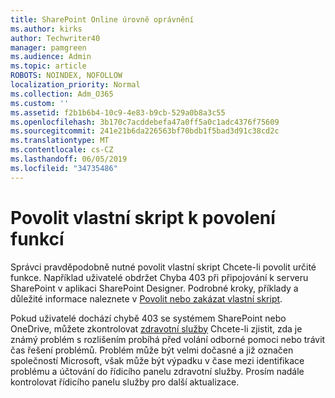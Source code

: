 ```yaml
---
title: SharePoint Online úrovně oprávnění
ms.author: kirks
author: Techwriter40
manager: pamgreen
ms.audience: Admin
ms.topic: article
ROBOTS: NOINDEX, NOFOLLOW
localization_priority: Normal
ms.collection: Adm_O365
ms.custom: ''
ms.assetid: f2b1b6b4-10c9-4e83-b9cb-529a0b8a3c55
ms.openlocfilehash: 3b170c7acddebefa47a0ff5a0c1adc4376f75609
ms.sourcegitcommit: 241e21b6da226563bf70bdb1f5bad3d91c38cd2c
ms.translationtype: MT
ms.contentlocale: cs-CZ
ms.lasthandoff: 06/05/2019
ms.locfileid: "34735486"
---
```

# <a name="allow-custom-script-to-enable-features"></a>Povolit vlastní skript k povolení funkcí

Správci pravděpodobně nutné povolit vlastní skript Chcete-li povolit určité funkce. Například uživatelé obdržet Chyba 403 při připojování k serveru SharePoint v aplikaci SharePoint Designer. Podrobné kroky, příklady a důležité informace naleznete v [Povolit nebo zakázat vlastní skript](https://docs.microsoft.com/en-us/sharepoint/allow-or-prevent-custom-script).

Pokud uživatelé dochází chybě 403 se systémem SharePoint nebo OneDrive, můžete zkontrolovat [zdravotní služby](https://admin.microsoft.com/AdminPortal/Home#/servicehealth) Chcete-li zjistit, zda je známý problém s rozlišením probíhá před volání odborné pomoci nebo trávit čas řešení problémů. Problém může být velmi dočasné a již označen společností Microsoft, však může být výpadku v čase mezi identifikace problému a účtování do řídicího panelu zdravotní služby. Prosím nadále kontrolovat řídicího panelu služby pro další aktualizace.

